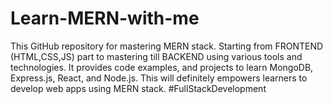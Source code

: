 # Learn-MERN-with-me
This GitHub repository for mastering MERN stack. Starting from FRONTEND (HTML,CSS,JS) part to mastering till BACKEND using various tools and technologies. It provides code examples, and projects to learn MongoDB, Express.js, React, and Node.js. This will definitely empowers learners to develop web apps using MERN stack. #FullStackDevelopment
